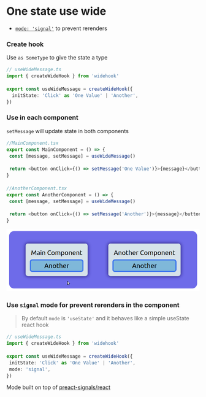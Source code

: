 # One state use wide

- [`mode: 'signal'`](#modes) to prevent rerenders
  <!-- - [types]() -->
    <!-- - [development](#example2) -->

<!-- ## Usage -->

### Create hook

Use `as SomeType` to give the state a type

```ts
// useWideMessage.ts
import { createWideHook } from 'widehook'

export const useWideMessage = createWideHook({
  initState: 'Click' as 'One Value' | 'Another',
})
```

### Use in each component

`setMessage` will update state in both components

```ts
//MainComponent.tsx
export const MainComponent = () => {
 const [message, setMessage] = useWideMessage()

 return <button onClick={() => setMessage('One Value')}>{message}</button>
}

//AnotherComponent.tsx
export const AnotherComponent = () => {
 const [message, setMessage] = useWideMessage()

 return <button onClick={() => setMessage('Another')}>{message}</button>
}
```
![see demo on github](https://github.com/yorkblansh/widehook/blob/master/demo/demo.gif)

### Use `signal` mode for prevent rerenders in the component

> By default `mode` is `'useState'` and it behaves like a simple useState react hook

```ts
// useWideMessage.ts
import { createWideHook } from 'widehook'

export const useWideMessage = createWideHook({
 initState: 'Click' as 'One Value' | 'Another',
 mode: 'signal',
})
```

Mode built on top of [preact-signals/react](https://www.npmjs.com/package/@preact/signals-react)
